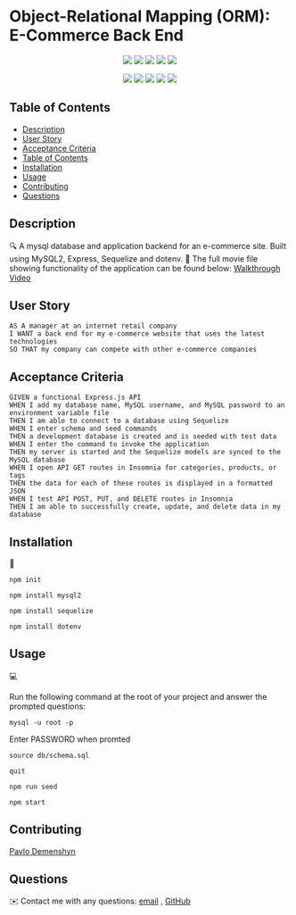 
# Object-Relational Mapping (ORM): E-Commerce Back End 
  
<p align="center">
    <img src="https://img.shields.io/github/repo-size/Paul-Dimenshion/orm-back_end-pd-unb" />
    <img src="https://img.shields.io/github/languages/top/Paul-Dimenshion/orm-back_end-pd-unb"  />
    <img src="https://img.shields.io/github/issues/Paul-Dimenshion/orm-back_end-pd-unbd" />
    <img src="https://img.shields.io/github/last-commit/Paul-Dimenshion/orm-back_end-pd-unb" >
    <a href="https://github.com/Paul-Dimenshion"><img src="https://img.shields.io/github/followers/Paul-Dimenshion?style=social" target="_blank" /></a>
</p>
  
<p align="center">
    <img src="https://img.shields.io/badge/Javascript-yellow" />
    <img src="https://img.shields.io/badge/express-orange" />
    <img src="https://img.shields.io/badge/Sequelize-blue"  />
    <img src="https://img.shields.io/badge/mySQL-blue"  />
    <img src="https://img.shields.io/badge/dotenv-green" />
</p>

  
## Table of Contents
- [Description](#description)
- [User Story](#user-story)
- [Acceptance Criteria](#acceptance-criteria)
- [Table of Contents](#table-of-contents)
- [Installation](#installation)
- [Usage](#usage)
- [Contributing](#contributing)
- [Questions](#questions)

   
## Description

🔍 A mysql database and application backend for an e-commerce site. Built using MySQL2, Express, Sequelize and dotenv.
  🎥 The full movie file showing functionality of the application can be found below:
  [Walkthrough Video](https://)

## User Story
  
```
AS A manager at an internet retail company
I WANT a back end for my e-commerce website that uses the latest technologies
SO THAT my company can compete with other e-commerce companies
```
  
## Acceptance Criteria
  
``` 
GIVEN a functional Express.js API
WHEN I add my database name, MySQL username, and MySQL password to an environment variable file
THEN I am able to connect to a database using Sequelize
WHEN I enter schema and seed commands
THEN a development database is created and is seeded with test data
WHEN I enter the command to invoke the application
THEN my server is started and the Sequelize models are synced to the MySQL database
WHEN I open API GET routes in Insomnia for categories, products, or tags
THEN the data for each of these routes is displayed in a formatted JSON
WHEN I test API POST, PUT, and DELETE routes in Insomnia
THEN I am able to successfully create, update, and delete data in my database
```

## Installation
💾   
  
`npm init`

`npm install mysql2`

`npm install sequelize`

`npm install dotenv`
  
## Usage
💻   
  
Run the following command at the root of your project and answer the prompted questions:

`mysql -u root -p`

Enter PASSWORD when promted

`source db/schema.sql`

`quit`

`npm run seed`
  
`npm start`


## Contributing
[Pavlo Demenshyn](https://github.com/Paul-Dimenshion)

## Questions
✉️ Contact me with any questions: [email](mailto:p.demenshyn@gmail.com) , [GitHub](https://github.com/Paul-Dimenshion)<br />